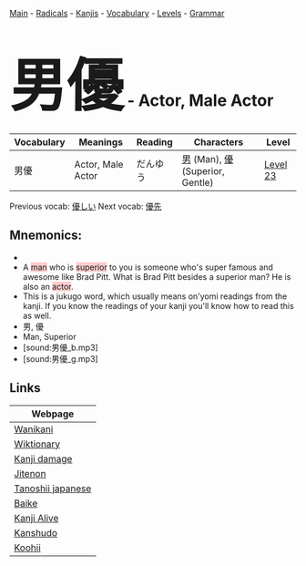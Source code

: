 <style> bigfont {font-size: 100px}</style>
[Main](../README.md) -
[Radicals](../radicals.md) -
[Kanjis](../kanjis.md) -
[Vocabulary](../vocabulary.md) -
[Levels](../levels.md) -
[Grammar](../grammar.md)
# <bigfont> 男優</bigfont> - Actor, Male Actor 

| Vocabulary | Meanings | Reading | Characters | Level |
| --- | --- | --- | --- | --- |
| 男優 | Actor, Male Actor | だんゆう |  [男](../kanjis/男.md) (Man), [優](../kanjis/優.md) (Superior, Gentle) | [Level 23](../levels/wk_level23.md) |

Previous vocab: [優しい](優しい.md) Next vocab: [優先](優先.md) 

## Mnemonics:

* 
* A <span style="background-color:#ffcccb"> man</span> who is <span style="background-color:#ffcccb"> superior</span> to you is someone who's super famous and awesome like Brad Pitt. What is Brad Pitt besides a superior man? He is also an <span style="background-color:#ffcccb"> actor</span>.
* This is a jukugo word, which usually means on'yomi readings from the kanji. If you know the readings of your kanji you'll know how to read this as well.
* 男, 優
* Man, Superior
* [sound:男優_b.mp3]
* [sound:男優_g.mp3]


## Links 

| Webpage |
| --- |
| [Wanikani          ](https://www.wanikani.com/kanji/男優) |
| [Wiktionary        ](https://en.wiktionary.org/wiki/男優) |
| [Kanji damage      ](http://www.kanjidamage.com/kanji/search?utf8=✓&q=男優) |
| [Jitenon           ](https://jitenon.com/kanji/男優) |
| [Tanoshii japanese ](https://www.tanoshiijapanese.com/dictionary/kanji.cfm?k=男優) |
| [Baike             ](https://baike.baidu.com/item/男優) |
| [Kanji Alive       ](https://app.kanjialive.com/男優) |
| [Kanshudo          ](https://www.kanshudo.com/searchmn?q=男優) |
| [Koohii            ](https://kanji.koohii.com/study/kanji/男優) |
